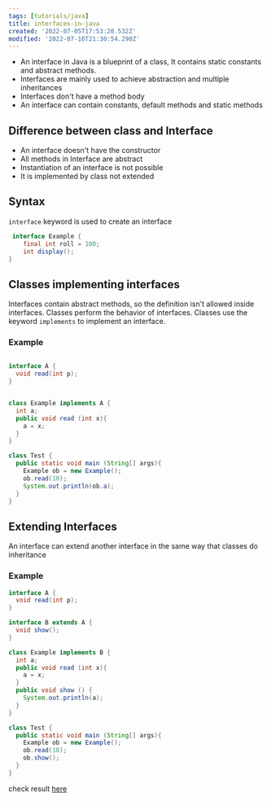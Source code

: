 ```yaml
---
tags: [tutorials/java]
title: interfaces-in-java
created: '2022-07-05T17:53:20.532Z'
modified: '2022-07-10T21:30:54.290Z'
---
```


* An interface in Java is a blueprint of a class, It contains static constants and abstract methods.
* Interfaces are mainly used to achieve abstraction and multiple inheritances
* Interfaces don't have a method body
* An interface can contain constants, default methods and static methods

## Difference between class and Interface

* An interface doesn't have the constructor
* All methods in Interface are abstract
* Instantiation of an interface is not possible
* It is implemented by class not extended

## Syntax

`interface` keyword is used to create an interface

```java
 interface Example {
	final int roll = 100;
	int display();
}
```

## Classes implementing interfaces

Interfaces contain abstract methods, so the definition isn't allowed inside interfaces. Classes perform the behavior of interfaces. Classes use the keyword `implements` to implement an interface.

### Example

```java

interface A {
  void read(int p);
}


class Example implements A {
  int a;
  public void read (int x){
    a = x;
  }
}

class Test {
  public static void main (String[] args){
    Example ob = new Example();
    ob.read(10);
    System.out.println(ob.a);
  }
}
```

## Extending Interfaces

An interface can extend another interface in the same way that classes do inheritance

### Example

```java
interface A {
  void read(int p);
}

interface B extends A {
  void show();
}

class Example implements B {
  int a;
  public void read (int x){
    a = x;
  }
  public void show () {
    System.out.println(a);
  }
}

class Test {
  public static void main (String[] args){
    Example ob = new Example();
    ob.read(10);
    ob.show();
  }
}

```
check result  [here](https://onecompiler.com/java/3w3vfsdgf)
